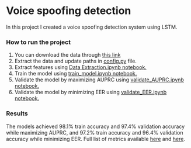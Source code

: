 # Voice spoofing detection
<p>In this project I created a voice spoofing detection system using LSTM. <br> </p>

### How to run the project
<ol>
<li>You can download the data through <a href="https://mfd.sk/nX4LvUe9xl3k5XmbciY1nwUq"> this link</a> </li>
<li>Extract the data and update paths in <a href="https://github.com/Alkhaddour/Voice-spoofing-detection/blob/main/config.py"> config.py</a> file.</li>
<li>Extract features using <a href="https://github.com/Alkhaddour/Voice-spoofing-detection/blob/main/config.py"> Data Extraction.ipynb notebook.</a> </li>
<li>Train the model using  <a href="https://github.com/Alkhaddour/Voice-spoofing-detection/blob/main/config.py"> train_model.ipynb notebook.</a> </li>
<li>Validate the model by maximizing AUPRC using <a href="https://github.com/Alkhaddour/Voice-spoofing-detection/blob/main/validate_AUPRC.ipynb"> validate_AUPRC.ipynb notebook.</a> </li>
  <li>Validate the model by minimizing EER using <a href="https://github.com/Alkhaddour/Voice-spoofing-detection/blob/main/validate_EER.ipynb"> validate_EER.ipynb notebook.</a> </li>
</ol>

### Results
<p>
  The models achieved 98.1% train accuracy and 97.4% validation accuracy while maximizing AUPRC, and  97.2% train accuracy and 96.4% validation accuracy while minimizing EER. Full list of metrics available <a href="https://github.com/Alkhaddour/Voice-spoofing-detection/blob/main/output/metrics.csv"> here</a> and <a href="https://github.com/Alkhaddour/Voice-spoofing-detection/blob/main/output/metrics_EER.csv"> here</a>.
</p>
